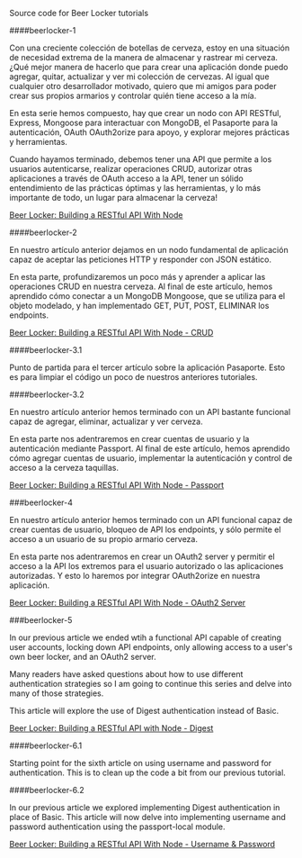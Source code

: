 Source code for Beer Locker tutorials

####beerlocker-1

Con una creciente colección de botellas de cerveza, estoy en una situación de necesidad extrema de la manera de almacenar y rastrear mi cerveza. ¿Qué mejor manera de hacerlo que para crear una aplicación donde puedo agregar, quitar, actualizar y ver mi colección de cervezas. Al igual que cualquier otro desarrollador motivado, quiero que mi amigos para poder crear sus propios armarios y controlar quién tiene acceso a la mía.

En esta serie hemos compuesto, hay que crear un nodo con API RESTful, Express, Mongoose para interactuar con MongoDB, el Pasaporte para la autenticación, OAuth OAuth2orize para apoyo, y explorar mejores prácticas y herramientas.

Cuando hayamos terminado, debemos tener una API que permite a los usuarios autenticarse, realizar operaciones CRUD, autorizar otras aplicaciones a través de OAuth acceso a la API, tener un sólido entendimiento de las prácticas óptimas y las herramientas, y lo más importante de todo, un lugar para almacenar la cerveza!

[Beer Locker: Building a RESTful API With Node](http://scottksmith.com/blog/2014/05/02/building-restful-apis-with-node/)

####beerlocker-2

En nuestro artículo anterior dejamos en un nodo fundamental de aplicación capaz de aceptar las peticiones HTTP y responder con JSON estático.

En esta parte, profundizaremos un poco más y aprender a aplicar las operaciones CRUD en nuestra cerveza. Al final de este artículo, hemos aprendido cómo conectar a un MongoDB Mongoose, que se utiliza para el objeto modelado, y han implementado GET, PUT, POST, ELIMINAR los endpoints.

[Beer Locker: Building a RESTful API With Node - CRUD](http://scottksmith.com/blog/2014/05/05/beer-locker-building-a-restful-api-with-node-crud/)

####beerlocker-3.1

Punto de partida para el tercer artículo sobre la aplicación Pasaporte. Esto es para limpiar el código un poco de nuestros anteriores tutoriales.

####beerlocker-3.2

En nuestro artículo anterior hemos terminado con un API bastante funcional capaz de agregar, eliminar, actualizar y ver cerveza.

En esta parte nos adentraremos en crear cuentas de usuario y la autenticación mediante Passport. Al final de este artículo, hemos aprendido cómo agregar cuentas de usuario, implementar la autenticación y control de acceso a la cerveza taquillas.

[Beer Locker: Building a RESTful API With Node - Passport](http://scottksmith.com/blog/2014/05/29/beer-locker-building-a-restful-api-with-node-passport/)

###beerlocker-4

En nuestro artículo anterior hemos terminado con un API funcional capaz de crear cuentas de usuario, bloqueo de API los endpoints, y sólo permite el acceso a un usuario de su propio armario cerveza.

En esta parte nos adentraremos en crear un OAuth2 server y permitir el acceso a la API los extremos para el usuario autorizado o las aplicaciones autorizadas. Y esto lo haremos por integrar OAuth2orize en nuestra aplicación.

[Beer Locker: Building a RESTful API With Node - OAuth2 Server](http://scottksmith.com/blog/2014/07/02/beer-locker-building-a-restful-api-with-node-oauth2-server/)

###beerlocker-5

In our previous article we ended wtih a functional API capable of creating user accounts, locking down API endpoints, only allowing access to a user's own beer locker, and an OAuth2 server.

Many readers have asked questions about how to use different authentication strategies so I am going to continue this series and delve into many of those strategies.

This article will explore the use of Digest authentication instead of Basic.

[Beer Locker: Building a RESTful API with Node - Digest](http://scottksmith.com/blog/2014/09/14/beer-locker-building-a-restful-api-with-node-digest/)

####beerlocker-6.1

Starting point for the sixth article on using username and password for authentication. This is to clean up the code a bit from our previous tutorial.

####beerlocker-6.2

In our previous article we explored implementing Digest authentication in place of Basic. This article will now delve into implementing username and password authentication using the passport-local module.

[Beer Locker: Building a RESTful API With Node - Username & Password](http://scottksmith.com/blog/2014/09/18/beer-locker-building-a-restful-api-with-node-username-and-password/)